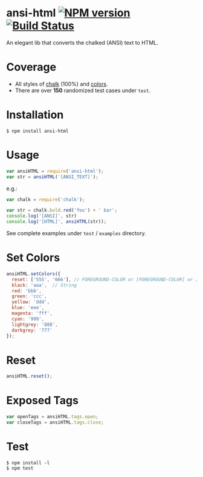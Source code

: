ansi-html [![NPM version](https://badge.fury.io/js/ansi-html.svg)](http://badge.fury.io/js/ansi-html) [![Build Status](https://travis-ci.org/Tjatse/ansi-html.svg?branch=master)](https://travis-ci.org/Tjatse/ansi-html)
=========
An elegant lib that converts the chalked (ANSI) text to HTML.

# Coverage
- All styles of [chalk](https://github.com/sindresorhus/chalk) (100%) and [colors](https://github.com/Marak/colors.js).
- There are over **150** randomized test cases under `test`.

# Installation
```
$ npm install ansi-html
```

# Usage
```javascript
var ansiHTML = require('ansi-html');
var str = ansiHTML('[ANSI_TEXT]');
```

e.g.:
```javascript
var chalk = require('chalk');

var str = chalk.bold.red('foo') + ' bar';
console.log('[ANSI]', str)
console.log('[HTML]', ansiHTML(str));
```

See complete examples under `test` / `examples` directory.

# Set Colors
```javascript
ansiHTML.setColors({
  reset: ['555', '666'], // FOREGROUND-COLOR or [FOREGROUND-COLOR] or [, BACKGROUND-COLOR] or [FOREGROUND-COLOR, BACKGROUND-COLOR]
  black: 'aaa',  // String
  red: 'bbb',
  green: 'ccc',
  yellow: 'ddd',
  blue: 'eee',
  magenta: 'fff',
  cyan: '999',
  lightgrey: '888',
  darkgrey: '777'
});
```

# Reset
```javascript
ansiHTML.reset();
```

# Exposed Tags
```javascript
var openTags = ansiHTML.tags.open;
var closeTags = ansiHTML.tags.close;
```

# Test
```
$ npm install -l
$ npm test
```
